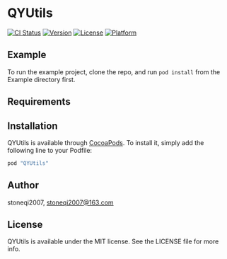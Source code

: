 # QYUtils

[![CI Status](http://img.shields.io/travis/stoneqi2007/QYUtils.svg?style=flat)](https://travis-ci.org/stoneqi2007/QYUtils)
[![Version](https://img.shields.io/cocoapods/v/QYUtils.svg?style=flat)](http://cocoapods.org/pods/QYUtils)
[![License](https://img.shields.io/cocoapods/l/QYUtils.svg?style=flat)](http://cocoapods.org/pods/QYUtils)
[![Platform](https://img.shields.io/cocoapods/p/QYUtils.svg?style=flat)](http://cocoapods.org/pods/QYUtils)

## Example

To run the example project, clone the repo, and run `pod install` from the Example directory first.

## Requirements

## Installation

QYUtils is available through [CocoaPods](http://cocoapods.org). To install
it, simply add the following line to your Podfile:

```ruby
pod "QYUtils"
```

## Author

stoneqi2007, stoneqi2007@163.com

## License

QYUtils is available under the MIT license. See the LICENSE file for more info.
